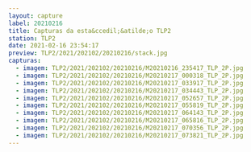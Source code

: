 ```yaml
---
layout: capture
label: 20210216
title: Capturas da esta&ccedil;&atilde;o TLP2
station: TLP2
date: 2021-02-16 23:54:17
preview: TLP2/2021/202102/20210216/stack.jpg
capturas:
  - imagem: TLP2/2021/202102/20210216/M20210216_235417_TLP_2P.jpg
  - imagem: TLP2/2021/202102/20210216/M20210217_000318_TLP_2P.jpg
  - imagem: TLP2/2021/202102/20210216/M20210217_033917_TLP_2P.jpg
  - imagem: TLP2/2021/202102/20210216/M20210217_034443_TLP_2P.jpg
  - imagem: TLP2/2021/202102/20210216/M20210217_052657_TLP_2P.jpg
  - imagem: TLP2/2021/202102/20210216/M20210217_055819_TLP_2P.jpg
  - imagem: TLP2/2021/202102/20210216/M20210217_064143_TLP_2P.jpg
  - imagem: TLP2/2021/202102/20210216/M20210217_065816_TLP_2P.jpg
  - imagem: TLP2/2021/202102/20210216/M20210217_070356_TLP_2P.jpg
  - imagem: TLP2/2021/202102/20210216/M20210217_073821_TLP_2P.jpg
---
```

